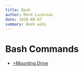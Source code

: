 ```yaml
---
title: Bash
author: Mark Lucernas
date: 2020-08-07
summary: Bash wiki
---
```



# Bash Commands

  - [+Mounting Drive](mount)

